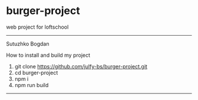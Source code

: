 # burger-project
 web project for loftschool

 -----------------------------------------------------------
Sutuzhko Bogdan

How to install and build my project

1. git clone https://github.com/julfy-bs/burger-project.git
2. cd  burger-project
3. npm i
4. npm run build
------------------------------------------------------------
